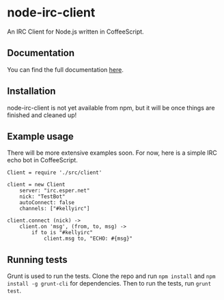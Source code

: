 # node-irc-client


An IRC Client for Node.js written in CoffeeScript.

## Documentation
You can find the full documentation [here](http://rahatarmanahmed.github.io/node-irc-client/docs/index.html).


## Installation
node-irc-client is not yet available from npm, but it will be once things are finished and cleaned up!

## Example usage
There will be more extensive examples soon. For now, here is a simple IRC echo bot in CoffeeScript.

	Client = require './src/client'

	client = new Client
		server: "irc.esper.net"
		nick: "TestBot"
		autoConnect: false
		channels: ["#kellyirc"]

	client.connect (nick) ->
		client.on 'msg', (from, to, msg) ->
			if to is "#kellyirc"
				client.msg to, "ECHO: #{msg}"

## Running tests
Grunt is used to run the tests. Clone the repo and run `npm install` and `npm install -g grunt-cli` for dependencies. Then to run the tests, run `grunt test`.

